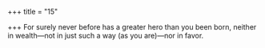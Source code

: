 +++
title = "15"

+++
For surely never before has a greater hero than you been born,
neither in wealth—not in just such a way (as you are)—nor in favor.